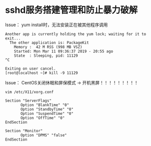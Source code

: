 # sshd服务搭建管理和防止暴力破解

Issue： yum install时，无法安装正在被其他程序调用
```
Another app is currently holding the yum lock; waiting for it to exit...
  The other application is: PackageKit
    Memory :  42 M RSS (998 MB VSZ)
    Started: Mon Mar 11 09:36:37 2019 - 20:55 ago
    State  : Sleeping, pid: 11129
^C

Exiting on user cancel.
[root@localhost ~]# kill -9 11129
```

Issue： CentOS关闭休眠和屏保模式 -> 开机黑屏！！！！！！！！！
```shell
vim /etc/X11/xorg.conf

Section "ServerFlags"
       Option "BlankTime" "0"
       Option "StandbyTime" "0"
       Option "SuspendTime" "0"
       Option "OffTime" "0"
EndSection

Section "Monitor"
       Option "DPMS" "false"
EndSection
```
